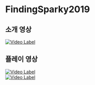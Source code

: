 # FindingSparky2019
## 소개 영상
[![Video Label](http://img.youtube.com/vi/ymD-LjK8zAQ/0.jpg)](https://youtu.be/ymD-LjK8zAQ)
## 플레이 영상
[![Video Label](http://img.youtube.com/vi/nFENSLBDotQ/0.jpg)](https://youtu.be/nFENSLBDotQ)
<br>
[![Video Label](http://img.youtube.com/vi/E0FEfwbhwaI/0.jpg)](https://youtu.be/E0FEfwbhwaI)
